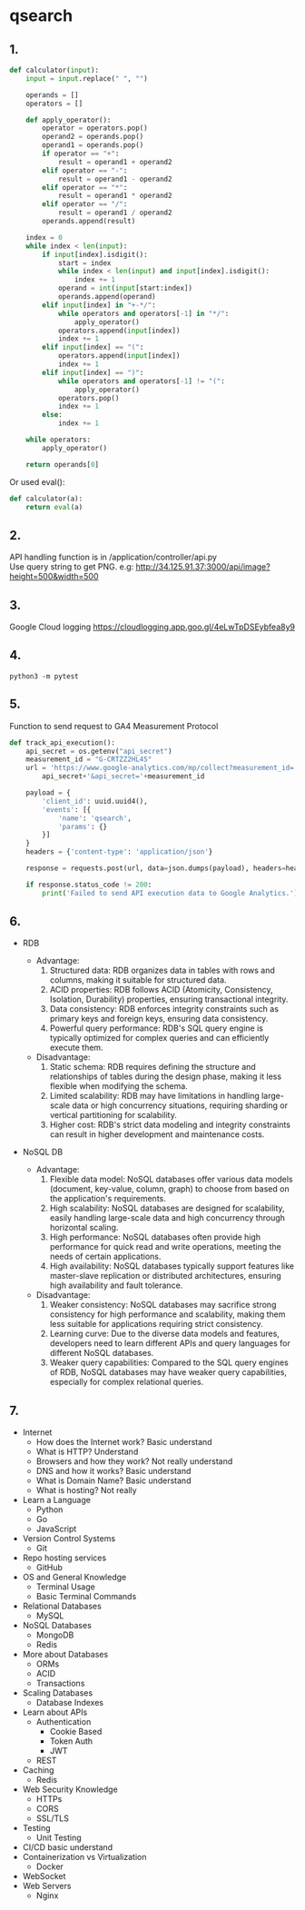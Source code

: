 # qsearch

## 1.

```python
def calculator(input):
    input = input.replace(" ", "")

    operands = []
    operators = []

    def apply_operator():
        operator = operators.pop()
        operand2 = operands.pop()
        operand1 = operands.pop()
        if operator == "+":
            result = operand1 + operand2
        elif operator == "-":
            result = operand1 - operand2
        elif operator == "*":
            result = operand1 * operand2
        elif operator == "/":
            result = operand1 / operand2
        operands.append(result)

    index = 0
    while index < len(input):
        if input[index].isdigit():
            start = index
            while index < len(input) and input[index].isdigit():
                index += 1
            operand = int(input[start:index])
            operands.append(operand)
        elif input[index] in "+-*/":
            while operators and operators[-1] in "*/":
                apply_operator()
            operators.append(input[index])
            index += 1
        elif input[index] == "(":
            operators.append(input[index])
            index += 1
        elif input[index] == ")":
            while operators and operators[-1] != "(":
                apply_operator()
            operators.pop()
            index += 1
        else:
            index += 1

    while operators:
        apply_operator()

    return operands[0]

```

Or used eval():

```python
def calculator(a):
    return eval(a)
```

## 2.

API handling function is in /application/controller/api.py  
Use query string to get PNG. e.g: http://34.125.91.37:3000/api/image?height=500&width=500

## 3.

Google Cloud logging
https://cloudlogging.app.goo.gl/4eLwTpDSEybfea8y9

## 4.

```
python3 -m pytest
```

## 5.

Function to send request to GA4 Measurement Protocol

```python
def track_api_execution():
    api_secret = os.getenv("api_secret")
    measurement_id = "G-CRTZZ2HL4S"
    url = 'https://www.google-analytics.com/mp/collect?measurement_id=' + \
        api_secret+'&api_secret='+measurement_id

    payload = {
        'client_id': uuid.uuid4(),
        'events': [{
            'name': 'qsearch',
            'params': {}
        }]
    }
    headers = {'content-type': 'application/json'}

    response = requests.post(url, data=json.dumps(payload), headers=headers)

    if response.status_code != 200:
        print('Failed to send API execution data to Google Analytics.')
```

## 6.

- RDB

  - Advantage:
    1. Structured data: RDB organizes data in tables with rows and columns, making it suitable for structured data.
    2. ACID properties: RDB follows ACID (Atomicity, Consistency, Isolation, Durability) properties, ensuring transactional integrity.
    3. Data consistency: RDB enforces integrity constraints such as primary keys and foreign keys, ensuring data consistency.
    4. Powerful query performance: RDB's SQL query engine is typically optimized for complex queries and can efficiently execute them.
  - Disadvantage:
    1. Static schema: RDB requires defining the structure and relationships of tables during the design phase, making it less flexible when modifying the schema.
    2. Limited scalability: RDB may have limitations in handling large-scale data or high concurrency situations, requiring sharding or vertical partitioning for scalability.
    3. Higher cost: RDB's strict data modeling and integrity constraints can result in higher development and maintenance costs.

- NoSQL DB
  - Advantage:
    1. Flexible data model: NoSQL databases offer various data models (document, key-value, column, graph) to choose from based on the application's requirements.
    2. High scalability: NoSQL databases are designed for scalability, easily handling large-scale data and high concurrency through horizontal scaling.
    3. High performance: NoSQL databases often provide high performance for quick read and write operations, meeting the needs of certain applications.
    4. High availability: NoSQL databases typically support features like master-slave replication or distributed architectures, ensuring high availability and fault tolerance.
  - Disadvantage:
    1. Weaker consistency: NoSQL databases may sacrifice strong consistency for high performance and scalability, making them less suitable for applications requiring strict consistency.
    2. Learning curve: Due to the diverse data models and features, developers need to learn different APIs and query languages for different NoSQL databases.
    3. Weaker query capabilities: Compared to the SQL query engines of RDB, NoSQL databases may have weaker query capabilities, especially for complex relational queries.

## 7.

- Internet
  - How does the Internet work? Basic understand
  - What is HTTP? Understand
  - Browsers and how they work? Not really understand
  - DNS and how it works? Basic understand
  - What is Domain Name? Basic understand
  - What is hosting? Not really
- Learn a Language
  - Python
  - Go
  - JavaScript
- Version Control Systems
  - Git
- Repo hosting services
  - GitHub
- OS and General Knowledge
  - Terminal Usage
  - Basic Terminal Commands
- Relational Databases
  - MySQL
- NoSQL Databases
  - MongoDB
  - Redis
- More about Databases
  - ORMs
  - ACID
  - Transactions
- Scaling Databases
  - Database Indexes
- Learn about APIs
  - Authentication
    - Cookie Based
    - Token Auth
    - JWT
  - REST
- Caching
  - Redis
- Web Security Knowledge
  - HTTPs
  - CORS
  - SSL/TLS
- Testing
  - Unit Testing
- CI/CD basic understand
- Containerization vs Virtualization
  - Docker
- WebSocket
- Web Servers
  - Nginx

